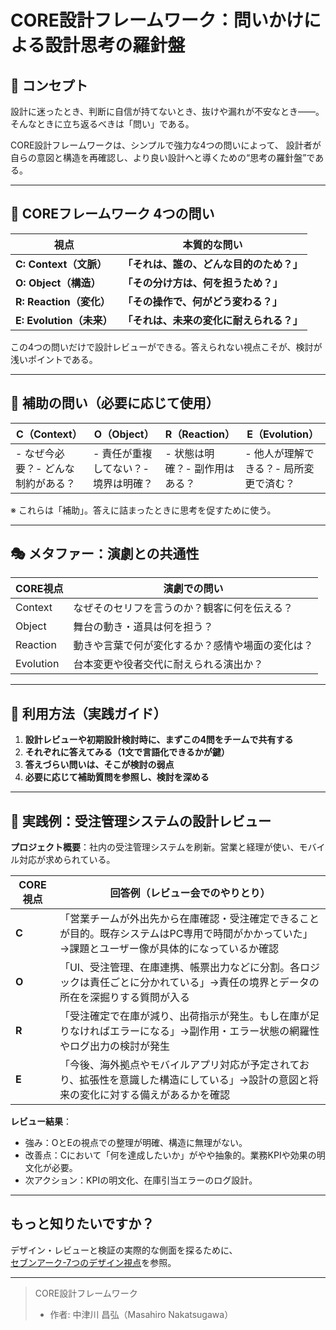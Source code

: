 # CORE設計フレームワーク：問いかけによる設計思考の羅針盤

## 🎯 コンセプト

設計に迷ったとき、判断に自信が持てないとき、抜けや漏れが不安なとき——。 そんなときに立ち返るべきは「問い」である。

CORE設計フレームワークは、シンプルで強力な4つの問いによって、 設計者が自らの意図と構造を再確認し、より良い設計へと導くための“思考の羅針盤”である。

------

## 🔷 COREフレームワーク 4つの問い

| 視点                     | 本質的な問い                             |
| ------------------------ | ---------------------------------------- |
| **C: Context（文脈）**   | **「それは、誰の、どんな目的のため？」** |
| **O: Object（構造）**    | **「その分け方は、何を担うため？」**     |
| **R: Reaction（変化）**  | **「その操作で、何がどう変わる？」**     |
| **E: Evolution（未来）** | **「それは、未来の変化に耐えられる？」** |

この4つの問いだけで設計レビューができる。答えられない視点こそが、検討が浅いポイントである。

------

## 🧭 補助の問い（必要に応じて使用）

| C（Context）                       | O（Object）                          | R（Reaction）                  | E（Evolution）                         |
| ---------------------------------- | ------------------------------------ | ------------------------------ | -------------------------------------- |
| - なぜ今必要？- どんな制約がある？ | - 責任が重複してない？- 境界は明確？ | - 状態は明確？- 副作用はある？ | - 他人が理解できる？- 局所変更で済む？ |

※ これらは「補助」。答えに詰まったときに思考を促すために使う。

------

## 🎭 メタファー：演劇との共通性

| CORE視点  | 演劇での問い                                     |
| --------- | ------------------------------------------------ |
| Context   | なぜそのセリフを言うのか？観客に何を伝える？     |
| Object    | 舞台の動き・道具は何を担う？                     |
| Reaction  | 動きや言葉で何が変化するか？感情や場面の変化は？ |
| Evolution | 台本変更や役者交代に耐えられる演出か？           |

------

## 📘 利用方法（実践ガイド）

1. **設計レビューや初期設計検討時に、まずこの4問をチームで共有する**
2. **それぞれに答えてみる（1文で言語化できるかが鍵）**
3. **答えづらい問いは、そこが検討の弱点**
4. **必要に応じて補助質問を参照し、検討を深める**

------

## 🧪 実践例：受注管理システムの設計レビュー

**プロジェクト概要**：社内の受注管理システムを刷新。営業と経理が使い、モバイル対応が求められている。

| CORE視点 | 回答例（レビュー会でのやりとり）                             |
| -------- | ------------------------------------------------------------ |
| **C**    | 「営業チームが外出先から在庫確認・受注確定できることが目的。既存システムはPC専用で時間がかかっていた」→課題とユーザー像が具体的になっているか確認 |
| **O**    | 「UI、受注管理、在庫連携、帳票出力などに分割。各ロジックは責任ごとに分かれている」→責任の境界とデータの所在を深掘りする質問が入る |
| **R**    | 「受注確定で在庫が減り、出荷指示が発生。もし在庫が足りなければエラーになる」→副作用・エラー状態の網羅性やログ出力の検討が発生 |
| **E**    | 「今後、海外拠点やモバイルアプリ対応が予定されており、拡張性を意識した構造にしている」→設計の意図と将来の変化に対する備えがあるかを確認 |

**レビュー結果**：

- 強み：OとEの視点での整理が明確、構造に無理がない。
- 改善点：Cにおいて「何を達成したいか」がやや抽象的。業務KPIや効果の明文化が必要。
- 次アクション：KPIの明文化、在庫引当エラーのログ設計。

------

## もっと知りたいですか？

デザイン・レビューと検証の実際的な側面を探るために、  
[セブンアーク-7つのデザイン視点](./seven-ark.ja.md)を参照。

---

> CORE設計フレームワーク
> - 作者: 中津川 昌弘（Masahiro Nakatsugawa）
